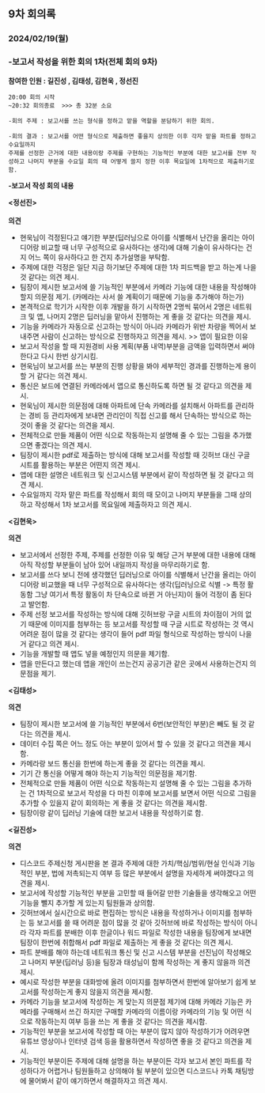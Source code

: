 ## 9차 회의록
### 2024/02/19(월)
### -보고서 작성을 위한 회의 1차(전체 회의 9차)

**참여한 인원 : 길진성 , 김태성, 김현욱 , 정선진**

```
20:00 회의 시작
~20:32 회의종료  >>> 총 32분 소요

-회의 주제 : 보고서를 쓰는 형식을 정하고 맡을 역할을 분담하기 위한 회의.

-회의 결과 : 보고서를 어떤 형식으로 제출하면 좋을지 상의한 이후 각자 맡을 파트를 정하고 수요일까지 
주제를 선정한 근거에 대한 내용이랑 주제를 구현하는 기능적인 부분에 대한 보고서를 전부 작성하고 나머지 부분을 수요일 회의 때 어떻게 쓸지 정한 이후 목요일에 1차적으로 제출하기로 함.
```

**-보고서 작성 회의 내용** 

**<정선진>** </br></br>
**의견**
- 현욱님이 걱정된다고 얘기한 부분(딥러닝으로 아이를 식별해서 난간을 올리는 아이디어랑 비교할 때 너무 구성적으로 유사하다는 생각)에 대해 기술이 유사하다는 건지 어느 쪽이 유사하다고 한 건지 추가설명을 부탁함.
- 주제에 대한 걱정은 일단 지금 하기보단 주제에 대한 1차 피드백을 받고 하는게 나을 것 같다는 의견 제시.
- 팀장이 제시한 보고서에 쓸 기능적인 부분에서 카메라 기능에 대한 내용을 작성해야 할지 의문점 제기. (카메라는 사서 쓸 계획이기 때문에 기능을 추가해야 하는가)
- 본격적으로 학기가 시작한 이후 개발을 하기 시작하면 2명씩 묶어서 2명은 네트워크 및 앱, 나머지 2명은 딥러닝을 맡아서 진행하는 게 좋을 것 같다는 의견을 제시.
- 기능을 카메라가 자동으로 신고하는 방식이 아니라 카메라가 위반 차량을 찍어서 보내주면 사람이 신고하는 방식으로 진행하자고 의견을 제시. >> 앱이 필요한 이유
- 보고서 작성을 할 때 지원경비 사용 계획(부품 내역)부분을 금액을 입력하면서 써야 한다고 다시 한번 상기시킴.
- 현욱님이 보고서를 쓰는 부분의 진행 상황을 봐야 세부적인 경과를 진행하는게 용이할 거 같다는 의견 제시. 
- 통신은 보드에 연결된 카메라에서 앱으로 통신하도록 하면 될 것 같다고 의견을 제시.
- 현욱님이 제시한 의문점에 대해 아파트에 단속 카메라를 설치해서 아파트를 관리하는 경비 등 관리자에게 보내면 관리인이 직접 신고를 해서 단속하는 방식으로 하는 것이 좋을 것 같다는 의견을 제시.
- 전체적으로 만들 제품이 어떤 식으로 작동하는지 설명해 줄 수 있는 그림을 추가했으면 좋겠다는 의견 제시.
- 팀장이 제시한 pdf로 제출하는 방식에 대해 보고서를 작성할 때 깃허브 대신 구글 시트를 활용하는 부분은 어떤지 의견 제시.
- 앱에 대한 설명은 네트워크 및 신고시스템 부분에서 같이 작성하면 될 것 같다고 의견 제시.
- 수요일까지 각자 맡은 파트를 작성해서 회의 때 모이고 나머지 부분들을 그때 상의하고 작성해서 1차 보고서를 목요일에 제출하자고 의견 제시.



**<김현욱>** 

**의견**
- 보고서에서 선정한 주제, 주제를 선정한 이유 및 해당 근거 부분에 대한 내용에 대해 아직 작성할 부분들이 남아 있어 내일까지 작성을 마무리하기로 함.
- 보고서를 쓰다 보니 전에 생각했던 딥러닝으로 아이를 식별해서 난간을 올리는 아이디어랑 비교했을 때 너무 구성적으로 유사하다는 생각(딥러닝으로 식별 -> 특정 활동함 그냥 여기서 특정 활동이 차 단속으로 바뀐 거 아닌지)이 들어 걱정이 좀 된다고 발언함.
- 주제 선정 보고서를 작성하는 방식에 대해 깃허브랑 구글 시트의 차이점이 거의 없기 때문에 이미지를 첨부하는 등 보고서를 작성할 때 구글 시트로 작성하는 것 역시 어려운 점이 많을 것 같다는 생각이 들어 pdf 파일 형식으로 작성하는 방식이 나을 거 같다고 의견 제시.
- 기능을 개발할 때 앱도 넣을 예정인지 의문을 제기함.
- 앱을 만든다고 했는데 앱을 개인이 쓰는건지 공공기관 같은 곳에서 사용하는건지 의문점을 제기.



**<김태성>** 

**의견**
- 팀장이 제시한 보고서에 쓸 기능적인 부분에서 6번(보안적인 부분)은 빼도 될 것 같다는 의견을 제시.
- 데이터 수집 쪽은 어느 정도 아는 부분이 있어서 할 수 있을 것 같다고 의견을 제시함.
- 카메라랑 보드 통신을 한번에 하는게 좋을 것 같다는 의견을 제시.
- 기기 간 통신을 어떻게 해야 하는지 기능적인 의문점을 제기함.
- 전체적으로 만들 제품이 어떤 식으로 작동하는지 설명해 줄 수 있는 그림을 추가하는 건 1차적으로 보고서 작성을 다 마친 이후에 보고서를 보면서 어떤 식으로 그림을 추가할 수 있을지 같이 회의하는 게 좋을 것 같다는 의견을 제시함.
- 팀장이랑 같이 딥러닝 기술에 대한 보고서 내용을 작성하기로 함.



**<길진성>**

**의견**
- 디스코드 주제신청 게시판을 본 결과 주제에 대한 가치/핵심/범위/현실 인식과 기능적인 부분, 법에 저촉되는지 여부 등 많은 부분에서 설명을 자세하게 써야겠다고 의견을 제시.
- 보고서에 작성할 기능적인 부분을 고민할 때 들어갈 만한 기술들을 생각해오고 어떤 기능을 뺄지 추가할 게 있는지 팀원들과 상의함.
- 깃허브에서 실시간으로 바로 편집하는 방식은 내용을 작성하거나 이미지를 첨부하는 등 보고서를 쓸 때 어려운 점이 많을 것 같아 깃허브에 바로 작성하는 방식이 아니라 각자 파트를 분배한 이후 한글이나 워드 파일로 작성한 내용을 팀장에게 보내면 팀장이 한번에 취합해서 pdf 파일로 제출하는 게 좋을 것 같다는 의견 제시. 
- 파트 분배를 해야 하는데 네트워크 통신 및 신고 시스템 부분을 선진님이 작성해오고 나머지 부분(딥러닝 등)을 팀장과 태성님이 함께 작성하는 게 좋지 않을까 의견 제시.
- 예시로 작성한 부분을 대화방에 올려 이미지를 첨부하면서 한번에 알아보기 쉽게 보고서를 작성하는게 좋지 않을지 의견을 제시함.
- 카메라 기능을 보고서에 작성하는 게 맞는지 의문점 제기에 대해 카메라 기능은 카메라를 구매해서 쓰긴 하지만 구매할 카메라의 이름이랑 카메라의 기능 및 어떤 식으로 작동하는지 여부 등을 쓰는 게 좋을 것 같다는 의견을 제시함. 
- 기능적인 부분을 보고서에 작성할 때 아는 부분이 많지 않아 작성하기가 어려우면 유튜브 영상이나 인터넷 검색 등을 활용하면서 작성하면 좋을 것 같다고 의견을 제시.
- 기능적인 부분이든 주제에 대해 설명을 하는 부분이든 각자 보고서 본인 파트를 작성하다가 어렵거나 팀원들하고 상의해야 될 부분이 있으면 디스코드나 카톡 채팅방에 물어봐서 같이 얘기하면서 해결하자고 의견 제시.
